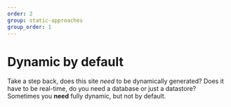 ```yaml
---
order: 2
group: static-approaches
group_order: 1
---
```


# Dynamic by default
Take a step back, does this site *need* to be dynamically generated? Does it have to be real-time, do you need a database or just a datastore?
Sometimes you **need** fully dynamic, but not by default.
